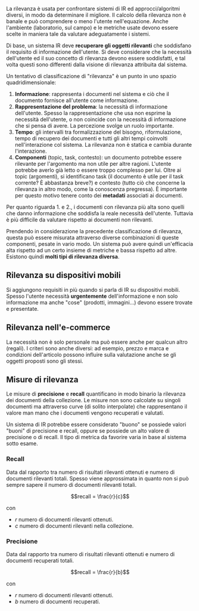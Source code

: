 La rilevanza è usata per confrontare sistemi di IR ed approcci/algoritmi diversi, in modo da determinare il migliore.
Il calcolo della rilevanza non è banale e può comprendere o meno l'utente nell'equazione. Anche l'ambiente (laboratorio, sul campo) e le metriche usate devono essere scelte in maniera tale da valutare adeguatamente i sistemi.

Di base, un sistema IR deve **recuperare gli oggetti rilevanti** che soddisfano il requisito di informazione dell'utente.
Si deve considerare che la necessità dell'utente ed il suo concetto di rilevanza devono essere soddisfatti, e tal volta questi sono differenti dalla visione di rilevanza attribuita dal sistema.

Un tentativo di classificazione di "rilevanza" è un punto in uno spazio quadridimensionale:
1. **Informazione**: rappresenta i documenti nel sistema e ciò che il documento fornisce all'utente come informazione.
2. **Rappresentazione del problema**: la necessità di informazione dell'utente. Spesso la rappresentazione che usa non esprime la necessità dell'utente, o non coincide con la necessità di informazione che si pensa di avere. La percezione svolge un ruolo importante.
3. **Tempo**: gli intervalli tra formalizzazione del bisogno, riformulazione, tempo di recupero dei documenti e tutti gli altri tempi coinvolti nell'interazione col sistema. La rilevanza non è statica e cambia durante l'interazione.
4. **Componenti** (topic, task, contesto): un documento potrebbe essere rilevante per l'argomento ma non utile per altre ragioni. L'utente potrebbe averlo già letto o essere troppo complesso per lui. Oltre ai topic (argomenti), si identificano task (il documento è utile per il task corrente? È abbastanza breve?) e contesto (tutto ciò che concerne la rilevanza in altro modo, come la conoscenza pregressa). È importante per questo motivo tenere conto dei **metadati** associati ai documenti.

Per quanto riguarda 1. e 2., i documenti con rilevanza più alta sono quelli che danno informazione che soddisfa la reale necessità dell'utente. Tuttavia è più difficile da valutare rispetto ai documenti non rilevanti.

Prendendo in considerazione la precedente classificazione di rilevanza, questa può essere misurata attraverso diverse combinazioni di queste componenti, pesate in vario modo. Un sistema può avere quindi un'efficacia alta rispetto ad un certo insieme di metriche e bassa rispetto ad altre.
Esistono quindi **molti tipi di rilevanza diversa**.

## Rilevanza su dispositivi mobili

Si aggiungono requisiti in più quando si parla di IR su dispositivi mobili.
Spesso l'utente necessità **urgentemente** dell'informazione e non solo informazione ma anche "cose" (prodotti, immagini...) devono essere trovate e presentate.

## Rilevanza nell'e-commerce

La necessità non è solo personale ma può essere anche per qualcun altro (regali). I criteri sono anche diversi: ad esempio, prezzo e marca e condizioni dell'articolo possono influire sulla valutazione anche se gli oggetti proposti sono gli stessi.

## Misure di rilevanza

Le misure di **precisione** e **recall** quantificano in modo binario la rilevanza dei documenti della collezione. Le misure non sono calcolate su singoli documenti ma attraverso curve (di solito interpolate) che rappresentano il valore man mano che i documenti vengono recuperati e valutati.

Un sistema di IR potrebbe essere considerato "buono" se possiede valori "buoni" di precisione e recall, oppure se possiede un alto valore di precisione o di recall. Il tipo di metrica da favorire varia in base al sistema sotto esame.

### Recall

Data dal rapporto tra numero di risultati rilevanti ottenuti e numero di documenti rilevanti totali. Spesso viene approssimata in quanto non si può sempre sapere il numero di documenti rilevanti totali.

$$recall = \frac{r}{c}$$

con
- $r$ numero di documenti rilevanti ottenuti.
- $c$ numero di documenti rilevanti nella collezione.

### Precisione

Data dal rapporto tra numero di risultati rilevanti ottenuti e numero di documenti recuperati totali.

$$recall = \frac{r}{b}$$

con
- $r$ numero di documenti rilevanti ottenuti.
- $b$ numero di documenti recuperati.